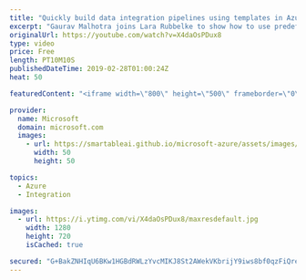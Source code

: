 ```yaml
---
title: "Quickly build data integration pipelines using templates in Azure Data Factory | Azure Friday"
excerpt: "Gaurav Malhotra joins Lara Rubbelke to show how to use predefined Azure Data Factory pipeline templates to get started quickly with Azure Data Factory thereby reducing the development time for building data integration projects. [00:58] Demo Start   #azure #azuredatafactory #bigdata  00:01:00 How to"
originalUrl: https://youtube.com/watch?v=X4daOsPDux8
type: video
price: Free
length: PT10M10S
publishedDateTime: 2019-02-28T01:00:24Z
heat: 50

featuredContent: "<iframe width=\"800\" height=\"500\" frameborder=\"0\" src=\"https://www.youtube.com/embed/X4daOsPDux8\" allow=\"accelerometer; autoplay; encrypted-media; gyroscope; picture-in-picture\" allowfullscreen></iframe>"

provider:
  name: Microsoft
  domain: microsoft.com
  images:
    - url: https://smartableai.github.io/microsoft-azure/assets/images/organizations/microsoft.com-50x50.jpg
      width: 50
      height: 50

topics:
  - Azure
  - Integration

images:
  - url: https://i.ytimg.com/vi/X4daOsPDux8/maxresdefault.jpg
    width: 1280
    height: 720
    isCached: true

secured: "G+BakZNHIqU6BKw1HGBdRWLzYvcMIKJ8St2AWekVKbrijY9iws8bf0qzFiQreve6zWJWHZhRzMA4EIgUVxtZCytGbz7VMOuksAbYvgpNcNLuF9/DPxrPNyBvfixNTMzbqGCqaprGiD9E3nrmyZCAcCCCl8YfK+4zJelFob5/jtxm+VIWJm4kiA1+E6J6+Rz8GfEechOhaNSzAe57IOmswCeaGYIG+gL46UDdTeypKoCQwV56uvyoBqmumaMRSTnCZlFMECfkC9KeI0w93M3E74imZGmvvSS7lp/XY2LuGMKIweKra3pcJVth6cxG1n9WY5/w0QmjYc05u92pykGoystNS2nnVrp+bEo5Cucv/AthkZ9OQ4bOrlJ6zgoQ0ermpWXWVzF8KMXoF4Bu9hF7XcnM0ib2RoNBZJ2Qy3lvuiY=;9aU/x7BtxXtNm1zAn95prQ=="
---
```


